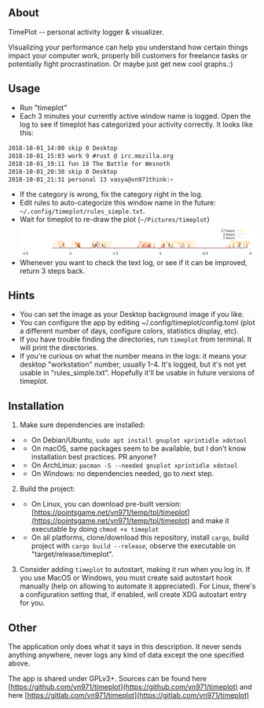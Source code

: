 ## About

TimePlot -- personal activity logger & visualizer.

Visualizing your performance can help you understand how certain things impact your computer work, properly bill customers for freelance tasks or potentially fight procrastination.
Or maybe just get new cool graphs.:)


## Usage

* Run "timeplot"
* Each 3 minutes your currently active window name is logged. Open the log to see if timeplot has categorized your activity correctly. It looks like this:
```
2018-10-01_14:00 skip 0 Desktop
2018-10-01_15:03 work 9 #rust @ irc.mozilla.org
2018-10-01_19:11 fun 18 The Battle for Wesnoth
2018-10-01_20:38 skip 0 Desktop
2018-10-01_21:31 personal 13 vasya@vn971think:~
```
* If the category is wrong, fix the category right in the log.
* Edit rules to auto-categorize this window name in the future: `~/.config/timeplot/rules_simple.txt`.
* Wait for timeplot to re-draw the plot (`~/Pictures/timeplot`)
<img src="docs/png.png" width="800" /><!-- screenshot params: pngcairo 1200,170, 2.9 -->
* Whenever you want to check the text log, or see if it can be improved, return 3 steps back.


## Hints

* You can set the image as your Desktop background image if you like.
* You can configure the app by editing ~/.config/timeplot/config.toml  (plot a different number of days, configure colors, statistics display, etc).
* If you have trouble finding the directories, run `timeplot` from terminal. It will print the directories.
* If you're curious on what the number means in the logs: it means your desktop "workstation" number, usually 1-4. It's logged, but it's not yet usable in "rules_simple.txt". Hopefully it'll be usable in future versions of timeplot.


## Installation

1. Make sure dependencies are installed:
* * On Debian/Ubuntu, `sudo apt install gnuplot xprintidle xdotool`
* * On macOS, same packages seem to be available, but I don't know installation best practices. PR anyone?
* * On ArchLinux: `pacman -S --needed gnuplot xprintidle xdotool`
* * On Windows: no dependencies needed, go to next step.
2. Build the project:
* * On Linux, you can download pre-built version: [https://pointsgame.net/vn971/temp/tpl/timeplot](https://pointsgame.net/vn971/temp/tpl/timeplot)  and make it executable by doing `chmod +x timeplot`
* * On all platforms, clone/download this repository, install `cargo`, build project with `cargo build --release`, observe the executable on "target/release/timeplot".
3. Consider adding `timeplot` to autostart, making it run when you log in. If you use MacOS or Windows, you must create said autostart hook manually (help on allowing to automate it appreciated). For Linux, there's a configuration setting that, if enabled, will create XDG autostart entry for you.


## Other

The application only does what it says in this description. It never sends anything anywhere, never logs any kind of data except the one specified above.

The app is shared under GPLv3+. Sources can be found here [https://github.com/vn971/timeplot](https://github.com/vn971/timeplot) and here [https://gitlab.com/vn971/timeplot](https://gitlab.com/vn971/timeplot)
